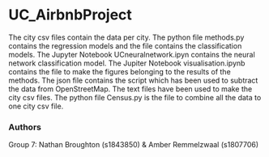 # UC_AirbnbProject

The city csv files contain the data per city. The python file methods.py contains the regression models and the file contains the classification models. The Jupyter Notebook UCneuralnetwork.ipyn contains the neural network classification model. The Jupiter Notebook visualisation.ipynb contains the file to make the figures belonging to the results of the methods. The json file contains the script which has been used to subtract the data from OpenStreetMap. The text files have been used to make the city csv files. The python file Census.py is the file to combine all the data to one city csv file.

### Authors
Group 7: Nathan Broughton (s1843850) & Amber Remmelzwaal (s1807706)
